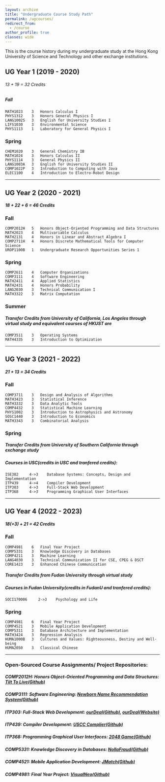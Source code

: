 ```yaml
---
layout: archive
title: "Undergraduate Course Study Path"
permalink: /ugcourses/
redirect_from:
  - /course
author_profile: true
classes: wide
---
```


This is the course history during my undergraduate study at the Hong Kong University of Science and Technology and other exchange institutions.

## UG Year 1 (2019 - 2020)

###### 13 + 19 = 32 Credits

##### Fall

```angular2html
MATH1023    3   Honors Calculus I
PHYS1312    3   Honors General Physics I
LANG1002S   3   English for University Studies I
LIFS1030    3   Environmental Science
PHYS1113    1   Laboratory for General Physics I
```

### Spring

```angular2html
CHEM1020    3   General Chemistry IB
MATH1024    3   Honors Calculus II
PHYS1114    3   General Physics II
LANG1003A   3   English for University Studies II
COMP1022P   3   Introduction to Computing with Java
ELEC1100    4   Introduction to Electro-Robot Design
```

---

## UG Year 2 (2020 - 2021)

##### 18 + 22 + 6 = 46 Credits

### Fall

```angular2html
COMP2012H   5   Honors Object-Oriented Programming and Data Structures
MATH2023    4   Multivariable Calculus
MATH2131    4   Honors in Linear and Abstract Algebra I
COMP2711H   4   Honors Discrete Mathematical Tools for Computer Science
UROP1100B   1   Undergraduate Research Opportunities Series 1
```

### Spring

```angular2html
COMP2611    4   Computer Organizations
COMP3111    4   Software Engineering
MATH2411    4   Applied Statistics
MATH2431    4   Honors Probability
LANG2030    3   Technical Communication I
MATH3322    3   Matrix Computation
```

### Summer

##### Transfer Credits from University of California, Los Angeles through virtual study and equivalent courses of HKUST are

```angular2html
COMP3511    3   Operating Systems
MATH4335    3   Introduction to Optimization
```

---

## UG Year 3 (2021 - 2022)

##### 21 + 13 = 34 Credits

### Fall

```angular2html
COMP3711    3   Design and Analysis of Algorithms
MATH3423    3   Statistical Inference
MATH3332    3   Data Analytic Tools
COMP4432    3   Statistical Machine Learning
PHYS1002    3   Introduction to Astrophysics and Astronomy
SOSC1440    3   Introduction to Economics
MATH3343    3   Combinatorial Analysis
```

### Spring

##### Transfer Credits from University of Southern California through exchange study

##### Courses in USC(credits in USC and tranfered credits):

```angular2html
ISE382     4->3    Database Systems: Concepts, Design and Implementation
ITP439     4->4    Compiler Development
ITP303     4->3    Full-Stack Web Development
ITP368     4->3    Programming Graphical User Interfaces
```

---

## UG Year 4 (2022 - 2023)

##### 18(+3) + 21 = 42 Credits

### Fall

```angular2html
COMP4981    6   Final Year Project
COMP5331    3   Knowledge Discovery in Databases
COMP4211    3   Machine Learning
LANG4030    3   Technical Communication II for CSE, CPEG & DSCT
CORE1423    3   Enhanced Chinese Communication
```
##### Transfer Credits from Fudan University through virtual study

##### Courses in Fudan University(credits in FudanU and tranfered credits):

```angular2html
SOCI170006     2->3    Psychology and Life
```

### Spring

```angular2html
COMP4981    6   Final Year Project
COMP4521    3   Mobile Application Development
COMP5311    3   Database Architecture and Implementation
MATH3424    3   Regression Analysis
HUMA1000B   3   Cultures and Values: Righteousness, Destiny and Well-being
HUMA2050    3   Classical Chinese
```

---

### Open-Sourced Course Assignments/ Project Repositories:

##### COMP2012H: Honors Object-Oriented Programming and Data Structures: [Tilt To Live(Github)](https://github.com/yuankeyu/TiltToLive_H10-)

##### COMP3111: Software Engineering: [Newborn Name Recommendation System(Github)](https://github.com/Zhang-JK/COMP3111-T22)

##### ITP303: Full-Stack Web Development: [ourDeal(Github)](https://github.com/dongdong3272/ITP303Project), [ourDeal(Website)](http://mydeal-dongdong.000webhostapp.com/home/home.php)

##### ITP439: Compiler Development: [USCC Complier(Github)](https://github.com/itp439-20221/uscc-dongdong3272)

##### ITP368: Programming Graphical User Interfaces: [2048 Game(Github)](https://github.com/dongdong3272/ITP368Project)

##### COMP5331: Knowledge Discovery in Databases: [NollaFraud(Github)](https://github.com/C1rF/NollaFraud)

##### COMP4521: Mobile Application Development: [JMatch(Github)](https://github.com/dongdong3272/COMP4521-JMatch)

##### COMP4981: Final Year Project: [VisualNeo(Github)](https://github.com/C1rF/VisualNeo)
